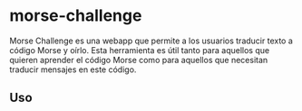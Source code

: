 # morse-challenge

Morse Challenge es una webapp que permite a los usuarios traducir texto a código Morse y oírlo. Esta herramienta es útil tanto para aquellos que quieren aprender el código Morse como para aquellos que necesitan traducir mensajes en este código.

## Uso


